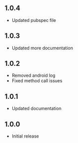 ## 1.0.4

* Updated pubspec file

## 1.0.3

* Updated more documentation

## 1.0.2

* Removed android log
* Fixed method call issues

## 1.0.1

* Updated documentation


## 1.0.0

* Initial release
